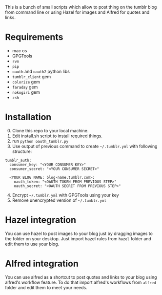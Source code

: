This is a bunch of small scripts which allow to post thing on the tumblr blog from command line or using Hazel for images and Alfred for quotes and links.

# Requirements
- mac os
- GPGTools
- `rvm`
- `pip`
- `oauth` and `oauth2` python libs
- `tumblr_client` gem
- `colorize` gem
- `faraday` gem
- `nokogiri` gem
- `zsh`

# Installation

0. Clone this repo to your local machine.
1. Edit install.sh script to install required things.
2. run `python oauth_tumblr.py`
3. Use output of previous command to create `~/.tumblr.yml` with following structure:
```
tumblr_auth:
  consumer_key: "<YOUR CONSUMER KEY>"
  consumer_secret: "<YOUR CONSUMER SECRET>"

  <YOUR BLOG NAME: blog-name.tumblr.com>:
    oauth_token: "<OAUTH TOKEN FROM PREVIOUS STEP>"
    oauth_secret: "<OAUTH SECRET FROM PREVIOUS STEP>"
```
4. Encrypt `~/.tumblr.yml` with GPGTools using your key
5. Remove unencrypted version of `~/.tumblr.yml`

# Hazel integration

You can use hazel to post images to your blog just by dragging images to the folder on your desktop. Just import hazel rules from `hazel` folder and edit them to use your blog.

# Alfred integration

You can use alfred as a shortcut to post quotes and links to your blog using alfred's workflow feature. To do that import alfred's workflows from `alfred` folder and edit them to meet your needs.
